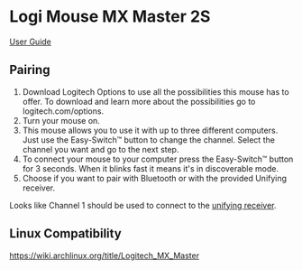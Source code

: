 # Logi Mouse MX Master 2S

[User Guide](https://images-na.ssl-images-amazon.com/images/I/91c8SQfG8cS.pdf)

## Pairing

1. Download Logitech Options to use all the possibilities this mouse has to offer. To download and learn more about the possibilities go to logitech.com/options.
2. Turn your mouse on.
3. This mouse allows you to use it with up to three different computers. Just use the Easy-Switch™ button to change the channel. Select the channel you want and go to the next step.
4. To connect your mouse to your computer press the Easy-Switch™ button for 3 seconds. When it blinks fast it means it's in discoverable mode.
5. Choose if you want to pair with Bluetooth or with the provided Unifying receiver.

Looks like Channel 1 should be used to connect to the [unifying receiver](https://wiki.archlinux.org/title/Logitech_Unifying_Receiver).

## Linux Compatibility

https://wiki.archlinux.org/title/Logitech_MX_Master
